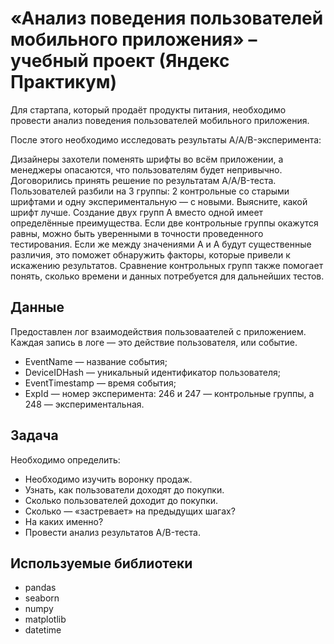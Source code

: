 # «Анализ поведения пользователей мобильного приложения» – учебный проект (Яндекс Практикум)
Для стартапа, который продаёт продукты питания, необходимо провести анализ поведения пользователей мобильного приложения.

После этого необходимо исследовать результаты A/A/B-эксперимента: 

Дизайнеры захотели поменять шрифты во всём приложении, а менеджеры опасаются, что пользователям будет непривычно. Договорились принять решение по результатам A/A/B-теста. Пользователей разбили на 3 группы: 2 контрольные со старыми шрифтами и одну экспериментальную — с новыми. Выясните, какой шрифт лучше.
Создание двух групп A вместо одной имеет определённые преимущества. Если две контрольные группы окажутся равны, можно быть уверенными в точности проведенного тестирования. Если же между значениями A и A будут существенные различия, это поможет обнаружить факторы, которые привели к искажению результатов. Сравнение контрольных групп также помогает понять, сколько времени и данных потребуется для дальнейших тестов.

## Данные 
Предоставлен лог взаимодействия пользоваателей с приложением. Каждая запись в логе — это действие пользователя, или событие. 
- EventName — название события;
- DeviceIDHash — уникальный идентификатор пользователя;
- EventTimestamp — время события;
- ExpId — номер эксперимента: 246 и 247 — контрольные группы, а 248 — экспериментальная.

## Задача
Необходимо определить:
- Необходимо изучить воронку продаж. 
- Узнать, как пользователи доходят до покупки. 
- Сколько пользователей доходит до покупки. 
- Сколько — «застревает» на предыдущих шагах? 
- На каких именно?
- Провести анализ результатов A/B-теста.

## Используемые библиотеки
- pandas
- seaborn
- numpy
- matplotlib
- datetime
